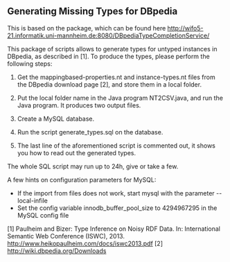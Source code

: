 Generating Missing Types for DBpedia
------------------------------------

This is based on the package, which can be found here http://wifo5-21.informatik.uni-mannheim.de:8080/DBpediaTypeCompletionService/ 

This package of scripts allows to generate types for untyped instances in DBpedia, as described in [1]. To produce the types, please perform the following steps:

1. Get the mappingbased-properties.nt and instance-types.nt files from the DBpedia download page [2], and store them in a local folder.

2. Put the local folder name in the Java program NT2CSV.java, and run the Java program. It produces two output files.

3. Create a MySQL database.

4. Run the script generate_types.sql on the database.

5. The last line of the aforementioned script is commented out, it shows you how to read out the generated types.

The whole SQL script may run up to 24h, give or take a few.

A few hints on configuration parameters for MySQL:
* If the import from files does not work, start mysql with the parameter --local-infile
* Set the config variable innodb_buffer_pool_size to 4294967295 in the MySQL config file

[1] Paulheim and Bizer: Type Inference on Noisy RDF Data. In: International Semantic Web Conference (ISWC), 2013.
    http://www.heikopaulheim.com/docs/iswc2013.pdf
[2] http://wiki.dbpedia.org/Downloads
